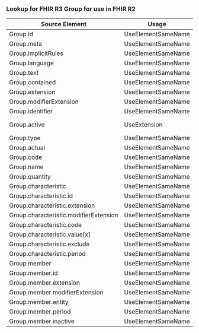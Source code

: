 ### Lookup for FHIR R3 Group for use in FHIR R2

| Source Element | Usage | Target |
| -------------- | ----- | ------ |
| Group.id | UseElementSameName | Group.id |
| Group.meta | UseElementSameName | Group.meta |
| Group.implicitRules | UseElementSameName | Group.implicitRules |
| Group.language | UseElementSameName | Group.language |
| Group.text | UseElementSameName | Group.text |
| Group.contained | UseElementSameName | Group.contained |
| Group.extension | UseElementSameName | Group.extension |
| Group.modifierExtension | UseElementSameName | Group.modifierExtension |
| Group.identifier | UseElementSameName | Group.identifier |
| Group.active | UseExtension | http://hl7.org/fhir/3.0/StructureDefinition/extension-Group.active |
| Group.type | UseElementSameName | Group.type |
| Group.actual | UseElementSameName | Group.actual |
| Group.code | UseElementSameName | Group.code |
| Group.name | UseElementSameName | Group.name |
| Group.quantity | UseElementSameName | Group.quantity |
| Group.characteristic | UseElementSameName | Group.characteristic |
| Group.characteristic.id | UseElementSameName | Group.characteristic.id |
| Group.characteristic.extension | UseElementSameName | Group.characteristic.extension |
| Group.characteristic.modifierExtension | UseElementSameName | Group.characteristic.modifierExtension |
| Group.characteristic.code | UseElementSameName | Group.characteristic.code |
| Group.characteristic.value[x] | UseElementSameName | Group.characteristic.value[x] |
| Group.characteristic.exclude | UseElementSameName | Group.characteristic.exclude |
| Group.characteristic.period | UseElementSameName | Group.characteristic.period |
| Group.member | UseElementSameName | Group.member |
| Group.member.id | UseElementSameName | Group.member.id |
| Group.member.extension | UseElementSameName | Group.member.extension |
| Group.member.modifierExtension | UseElementSameName | Group.member.modifierExtension |
| Group.member.entity | UseElementSameName | Group.member.entity |
| Group.member.period | UseElementSameName | Group.member.period |
| Group.member.inactive | UseElementSameName | Group.member.inactive |
